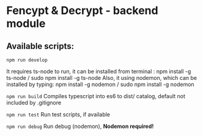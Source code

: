 # Fencypt & Decrypt - backend module

## Available scripts: 

`npm run develop` 

It requires ts-node to run, it can be installed from terminal : npm install -g ts-node / sudo npm install -g ts-node
Also, it using nodemon, which can be installed by typing: npm install -g nodemon / sudo npm install -g nodemon

`npm run build`
Compiles typescript into es6 to dist/ catalog, default not included by .gitignore

`npm run test`
Run test scripts, if available 

`npm run debug`
Run debug (nodemon), **Nodemon required!**